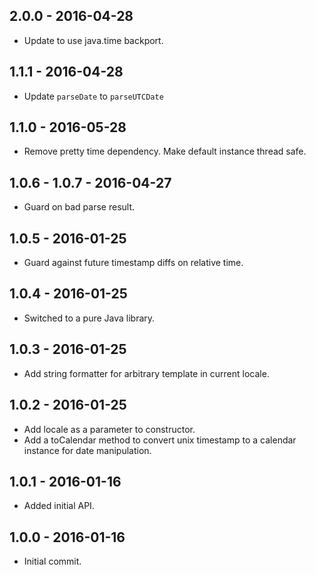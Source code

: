 ## 2.0.0 - 2016-04-28

- Update to use java.time backport.

## 1.1.1 - 2016-04-28

- Update `parseDate` to `parseUTCDate`

## 1.1.0 - 2016-05-28

- Remove pretty time dependency.  Make default instance thread safe.

## 1.0.6 - 1.0.7 - 2016-04-27

- Guard on bad parse result.

## 1.0.5 - 2016-01-25

- Guard against future timestamp diffs on relative time.

## 1.0.4 - 2016-01-25

- Switched to a pure Java library.

## 1.0.3 - 2016-01-25

- Add string formatter for arbitrary template in current locale.

## 1.0.2 - 2016-01-25

- Add locale as a parameter to constructor.
- Add a toCalendar method to convert unix timestamp to a calendar instance for date manipulation.

## 1.0.1 - 2016-01-16

- Added initial API.

## 1.0.0 - 2016-01-16

- Initial commit.
